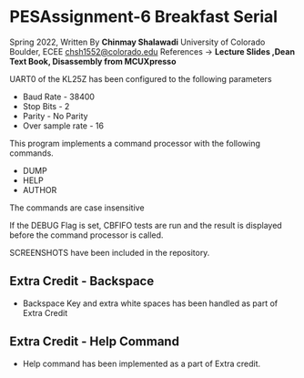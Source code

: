 ﻿

# PESAssignment-6 Breakfast Serial
Spring 2022, 
Written By **Chinmay Shalawadi**
University of Colorado Boulder, ECEE
chsh1552@colorado.edu
References -> **Lecture Slides ,Dean Text Book, Disassembly from MCUXpresso**

UART0 of the KL25Z has been configured to the following parameters

 - Baud Rate - 38400
 - Stop Bits - 2
 - Parity - No Parity
 - Over sample rate - 16

This program implements a command processor with the following commands.

 - DUMP
 - HELP
 - AUTHOR
 
 The commands are case insensitive

If the DEBUG Flag is set, CBFIFO tests are run and
the result is displayed before the command processor is called.

SCREENSHOTS have been included in the repository.

## Extra Credit - Backspace

 - Backspace Key and extra white spaces has been handled as part of Extra Credit
 

## Extra Credit - Help Command

 - Help command has been implemented as a part of Extra credit. 


    
